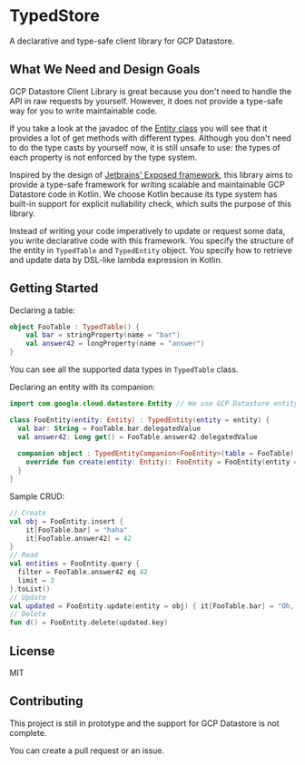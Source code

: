 # TypedStore

A declarative and type-safe client library for GCP Datastore.

## What We Need and Design Goals

GCP Datastore Client Library is great because you don't need to handle the API in raw requests by
yourself. However, it does not provide a type-safe way for you to write maintainable code.

If you take a look at the javadoc of the [Entity class](https://googlecloudplatform.github.io/google-cloud-java/google-cloud-clients/apidocs/com/google/cloud/datastore/BaseEntity.html) 
you will see that it provides a lot of get methods with different types. Although you don't need to
do the type casts by yourself now, it is still unsafe to use: the types of each property is not
enforced by the type system.

Inspired by the design of [Jetbrains' Exposed framework](https://github.com/JetBrains/Exposed), this
library aims to provide a type-safe framework for writing scalable and maintainable GCP Datastore 
code in Kotlin. We choose Kotlin because its type system has built-in support for explicit 
nullability check, which suits the purpose of this library.

Instead of writing your code imperatively to update or request some data, you write declarative code
with this framework. You specify the structure of the entity in `TypedTable` and `TypedEntity` 
object. You specify how to retrieve and update data by DSL-like lambda expression in Kotlin.

## Getting Started

Declaring a table:

```kotlin
object FooTable : TypedTable() {
    val bar = stringProperty(name = "bar")
    val answer42 = longProperty(name = "answer")
}
```

You can see all the supported data types in `TypedTable` class.

Declaring an entity with its companion:

```kotlin
import com.google.cloud.datastore.Entity // We use GCP Datastore entity

class FooEntity(entity: Entity) : TypedEntity(entity = entity) {
  val bar: String = FooTable.bar.delegatedValue
  val answer42: Long get() = FooTable.answer42.delegatedValue
  
  companion object : TypedEntityCompanion<FooEntity>(table = FooTable) {
    override fun create(entity: Entity): FooEntity = FooEntity(entity = entity)
  }
}
```

Sample CRUD:

```kotlin
// Create
val obj = FooEntity.insert { 
    it[FooTable.bar] = "haha"
    it[FooTable.answer42] = 42
}
// Read
val entities = FooEntity.query { 
  filter = FooTable.answer42 eq 42
  limit = 3
}.toList()
// Update
val updated = FooEntity.update(entity = obj) { it[FooTable.bar] = "Oh, no!" }
// Delete
fun d() = FooEntity.delete(updated.key)
```

## License

MIT

## Contributing

This project is still in prototype and the support for GCP Datastore is not complete.

You can create a pull request or an issue.
